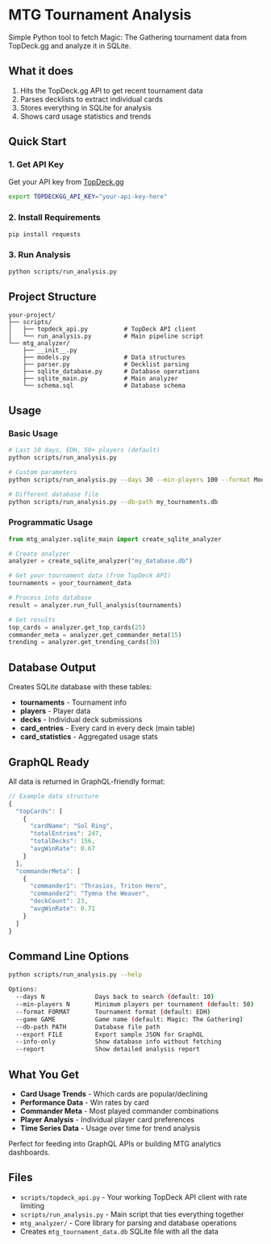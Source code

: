 # MTG Tournament Analysis

Simple Python tool to fetch Magic: The Gathering tournament data from TopDeck.gg and analyze it in SQLite.

## What it does

1. Hits the TopDeck.gg API to get recent tournament data
2. Parses decklists to extract individual cards
3. Stores everything in SQLite for analysis
4. Shows card usage statistics and trends

## Quick Start

### 1. Get API Key
Get your API key from [TopDeck.gg](https://topdeck.gg/docs/tournaments-v2)

```bash
export TOPDECKGG_API_KEY="your-api-key-here"
```

### 2. Install Requirements
```bash
pip install requests
```

### 3. Run Analysis
```bash
python scripts/run_analysis.py
```

## Project Structure

```
your-project/
├── scripts/
│   ├── topdeck_api.py          # TopDeck API client
│   └── run_analysis.py         # Main pipeline script
└── mtg_analyzer/
    ├── __init__.py
    ├── models.py               # Data structures
    ├── parser.py               # Decklist parsing
    ├── sqlite_database.py      # Database operations
    ├── sqlite_main.py          # Main analyzer
    └── schema.sql              # Database schema
```

## Usage

### Basic Usage
```bash
# Last 10 days, EDH, 50+ players (default)
python scripts/run_analysis.py

# Custom parameters
python scripts/run_analysis.py --days 30 --min-players 100 --format Modern

# Different database file
python scripts/run_analysis.py --db-path my_tournaments.db
```

### Programmatic Usage
```python
from mtg_analyzer.sqlite_main import create_sqlite_analyzer

# Create analyzer
analyzer = create_sqlite_analyzer("my_database.db")

# Get your tournament data (from TopDeck API)
tournaments = your_tournament_data

# Process into database
result = analyzer.run_full_analysis(tournaments)

# Get results
top_cards = analyzer.get_top_cards(25)
commander_meta = analyzer.get_commander_meta(15)
trending = analyzer.get_trending_cards(30)
```

## Database Output

Creates SQLite database with these tables:
- **tournaments** - Tournament info
- **players** - Player data  
- **decks** - Individual deck submissions
- **card_entries** - Every card in every deck (main table)
- **card_statistics** - Aggregated usage stats

## GraphQL Ready

All data is returned in GraphQL-friendly format:

```javascript
// Example data structure
{
  "topCards": [
    {
      "cardName": "Sol Ring",
      "totalEntries": 247,
      "totalDecks": 156,
      "avgWinRate": 0.67
    }
  ],
  "commanderMeta": [
    {
      "commander1": "Thrasios, Triton Hero",
      "commander2": "Tymna the Weaver", 
      "deckCount": 23,
      "avgWinRate": 0.71
    }
  ]
}
```

## Command Line Options

```bash
python scripts/run_analysis.py --help

Options:
  --days N              Days back to search (default: 10)
  --min-players N       Minimum players per tournament (default: 50) 
  --format FORMAT       Tournament format (default: EDH)
  --game GAME           Game name (default: Magic: The Gathering)
  --db-path PATH        Database file path
  --export FILE         Export sample JSON for GraphQL
  --info-only           Show database info without fetching
  --report              Show detailed analysis report
```

## What You Get

- **Card Usage Trends** - Which cards are popular/declining
- **Performance Data** - Win rates by card
- **Commander Meta** - Most played commander combinations  
- **Player Analysis** - Individual player card preferences
- **Time Series Data** - Usage over time for trend analysis

Perfect for feeding into GraphQL APIs or building MTG analytics dashboards.

## Files

- `scripts/topdeck_api.py` - Your working TopDeck API client with rate limiting
- `scripts/run_analysis.py` - Main script that ties everything together
- `mtg_analyzer/` - Core library for parsing and database operations
- Creates `mtg_tournament_data.db` SQLite file with all the data
